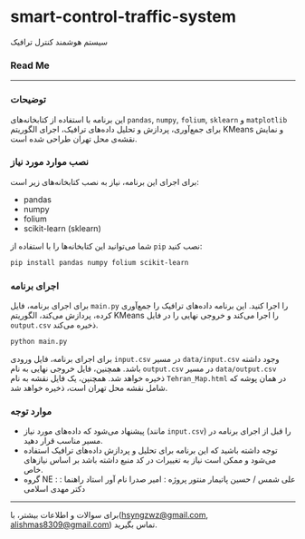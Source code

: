 # smart-control-traffic-system
سیستم هوشمند کنترل ترافیک 
### Read Me

---

### توضیحات
این برنامه با استفاده از کتابخانه‌های `pandas`, `numpy`, `folium`, `sklearn` و `matplotlib` برای جمع‌آوری، پردازش و تحلیل داده‌های ترافیک، اجرای الگوریتم KMeans و نمایش نقشه‌ی محل تهران طراحی شده است.

### نصب موارد مورد نیاز
برای اجرای این برنامه، نیاز به نصب کتابخانه‌های زیر است:
- pandas
- numpy
- folium
- scikit-learn (sklearn)

شما می‌توانید این کتابخانه‌ها را با استفاده از `pip` نصب کنید:

```bash
pip install pandas numpy folium scikit-learn
```

### اجرای برنامه

برای اجرای برنامه، فایل `main.py` را اجرا کنید. این برنامه داده‌های ترافیک را جمع‌آوری کرده، پردازش می‌کند، الگوریتم KMeans را اجرا می‌کند و خروجی نهایی را در فایل `output.csv` ذخیره می‌کند.

```bash
python main.py
```

برای اجرای برنامه، فایل ورودی `input.csv` در مسیر `data/input.csv` وجود داشته باشد. همچنین، فایل خروجی نهایی به نام `output.csv` در مسیر `data/output.csv` ذخیره خواهد شد. همچنین، یک فایل نقشه به نام `Tehran_Map.html` در همان پوشه که شامل نقشه محل تهران است، ذخیره خواهد شد.

### موارد توجه
- پیشنهاد می‌شود که داده‌های مورد نیاز (مانند `input.csv`) را قبل از اجرای برنامه در مسیر مناسب قرار دهید.
- توجه داشته باشید که این برنامه برای تحلیل و پردازش داده‌های ترافیک استفاده می‌شود و ممکن است نیاز به تغییرات در کد منبع داشته باشد بر اساس نیازهای خاص.
- 
  گروه NE : علی شمس / حسین پاتیمار
  منتور پروژه : امیر صدرا نام آور
  استاد راهنما : دکتر مهدی اسلامی 
---
برای سوالات و اطلاعات بیشتر، با(hsyngzwz@gmail.com, alishmas8309@gmail.com) تماس بگیرید.
